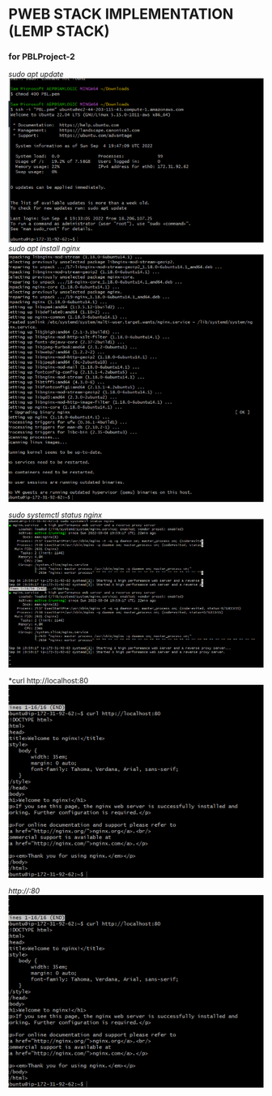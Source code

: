# PWEB STACK IMPLEMENTATION (LEMP STACK)
### for PBLProject-2

*sudo apt update*
![sudo apt update](./images/Launched%20an%20instance.png)
*sudo apt install nginx*
![sudo apt install nginx](./images/sudo%20apt%20install%20nginx.png)

*sudo systemctl status nginx*
![sudo systemctl status nginx](./images/sudo%20systemctl%20status%20nginx.png)

*curl http://localhost:80
![curl http://localhost:80](./images/curl%20httplocalhost80.png)

*http://<Public-IP-Address>:80*
![http://<Public-IP-Address>:80](./images/curl%20httplocalhost80.png)